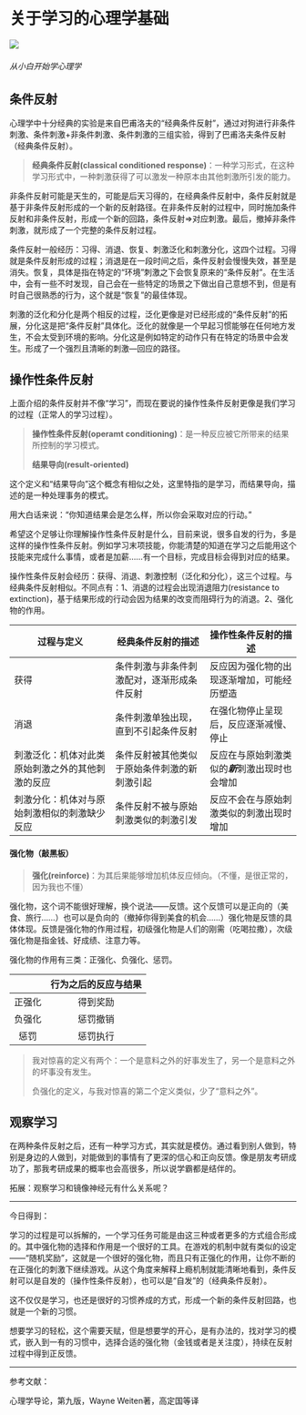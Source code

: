 # 关于学习的心理学基础

![](https://ws2.sinaimg.cn/large/006tNc79gy1fhi4j7zk01j30go09et8w.jpg)

###### 从小白开始学心理学

## 条件反射

心理学中十分经典的实验是来自巴甫洛夫的“经典条件反射”，通过对狗进行非条件刺激、条件刺激+非条件刺激、条件刺激的三组实验，得到了巴甫洛夫条件反射（经典条件反射）。

> **经典条件反射(classical conditioned response)**：一种学习形式，在这种学习形式中，一种刺激获得了可以激发一种原本由其他刺激所引发的能力。

非条件反射可能是天生的，可能是后天习得的，在经典条件反射中，条件反射就是基于非条件反射形成的一个新的反射路径。在非条件反射的过程中，同时施加条件反射和非条件反射，形成一个新的回路，条件反射=>对应刺激。最后，撤掉非条件刺激，就形成了一个完整的条件反射过程。

条件反射一般经历：习得、消退、恢复、刺激泛化和刺激分化，这四个过程。习得就是条件反射形成的过程；消退是在一段时间之后，条件反射会慢慢失效，甚至是消失。恢复，具体是指在特定的“环境”刺激之下会恢复原来的“条件反射”。在生活中，会有一些不时发现，自己会在一些特定的场景之下做出自己意想不到，但是有时自己很熟悉的行为，这个就是“恢复”的最佳体现。

刺激的泛化和分化是两个相反的过程，泛化更像是对已经形成的“条件反射”的拓展，分化这是把“条件反射”具体化。泛化的就像是一个早起习惯能够在任何地方发生，不会太受到环境的影响。分化这是例如特定的动作只有在特定的场景中会发生。形成了一个强烈且清晰的刺激—回应的路径。

## 操作性条件反射

上面介绍的条件反射并不像“学习”，而现在要说的操作性条件反射更像是我们学习的过程（正常人的学习过程）。

> **操作性条件反射(operamt conditioning)**：是一种反应被它所带来的结果所控制的学习模式。
>
> **结果导向(result-oriented)**

这个定义和“结果导向”这个概念有相似之处，这里特指的是学习，而结果导向，描述的是一种处理事务的模式。

 用大白话来说：“你知道结果会是怎么样，所以你会采取对应的行动。”

希望这个足够让你理解操作性条件反射是什么，目前来说，很多自发的行为，多是这样的操作性条件反射。例如学习末项技能，你能清楚的知道在学习之后能用这个技能来完成什么事情，或者是加薪……有一个目标，完成目标会得到对应的结果。

操作性条件反射会经历：获得、消退、刺激控制（泛化和分化），这三个过程。与经典条件反射相似。不同点有：1、消退的过程会出现消退阻力(resistance to extinction)，基于结果形成的行动会因为结果的改变而阻碍行为的消退。2、强化物的作用。

| 过程与定义                    | 经典条件反射的描述              | 操作性条件反射的描述                  |
| ------------------------ | ---------------------- | --------------------------- |
| 获得                       | 条件刺激与非条件刺激配对，逐渐形成条件反射  | 反应因为强化物的出现逐渐增加，可能经历塑造       |
| 消退                       | 条件刺激单独出现，直到不引起条件反射     | 在强化物停止呈现后，反应逐渐减慢、停止         |
| 刺激泛化：机体对此类原始刺激之外的其他刺激的反应 | 条件反射被其他类似于原始条件刺激的新刺激引起 | 反应在与原始刺激类似的***新***刺激出现时也会增加 |
| 刺激分化：机体对与原始刺激相似的刺激缺少反应   | 条件反射不被与原始刺激类似的刺激引发     | 反应不会在与原始刺激类似的刺激出现时增加        |

#### 强化物（敲黑板）

> **强化(reinforce)**：为其后果能够增加机体反应倾向。（不懂，是很正常的，因为我也不懂）

强化物，这个词不能很好理解，换个说法——反馈。这个反馈可以是正向的（美食、旅行……）也可以是负向的（撤掉你得到美食的机会……）强化物是反馈的具体体现。反馈是强化物的作用过程，初级强化物是人们的刚需（吃喝拉撒），次级强化物是指金钱、好成绩、注意力等。

强化物的作用有三类：正强化、负强化、惩罚。

|      | 行为之后的反应与结果 |
| :--: | :--------: |
| 正强化  |    得到奖励    |
| 负强化  |    惩罚撤销    |
|  惩罚  |    惩罚执行    |

> 我对惊喜的定义有两个：一个是意料之外的好事发生了，另一个是意料之外的坏事没有发生。
>
> 负强化的定义，与我对惊喜的第二个定义类似，少了“意料之外”。

## 观察学习

在两种条件反射之后，还有一种学习方式，其实就是模仿。通过看到别人做到，特别是身边的人做到，对能做到的事情有了更深的信心和正向反馈。像是朋友考研成功了，那我考研成果的概率也会高很多，所以说学霸都是结伴的。

拓展：观察学习和镜像神经元有什么关系呢？

---

今日得到：

学习的过程是可以拆解的，一个学习任务可能是由这三种或者更多的方式组合形成的。其中强化物的选择和作用是一个很好的工具。在游戏的机制中就有类似的设定——“随机奖励”，这就是一个很好的强化物，而且只有正强化的作用，让你不断的在正强化的刺激下继续游戏。从这个角度来解释上瘾机制就能清晰地看到，条件反射可以是自发的（操作性条件反射），也可以是“自发”的（经典条件反射）。

这不仅仅是学习，也还是很好的习惯养成的方式，形成一个新的条件反射回路，也就是一个新的习惯。

想要学习的轻松，这个需要天赋，但是想要学的开心，是有办法的，找对学习的模式，嵌入到一有的习惯中，选择合适的强化物（金钱或者是关注度），持续在反射过程中得到正反馈。

---

参考文献：

心理学导论，第九版，Wayne Weiten著，高定国等译